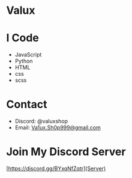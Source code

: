 # Valux
# I Code

- JavaScript
- Python
- HTML
- css
- scss

# Contact

- Discord: @valuxshop
- Email: Va1ux.Sh0p999@gmail.com

# Join My Discord Server

[https://discord.gg/BYxqNfZqtr](Server)
